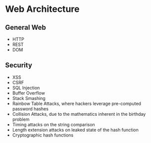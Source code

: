 # Web Architecture

## General Web

* HTTP
* REST
* DOM

## Security

* XSS
* CSRF
* SQL Injection
* Buffer Overflow
* Stack Smashing
* Rainbow Table Attacks, where hackers leverage pre-computed password hashes
* Collision Attacks, due to the mathematics inherent in the birthday problem
* Timing attacks on the string comparison
* Length extension attacks on leaked state of the hash function
* Cryptographic hash functions
